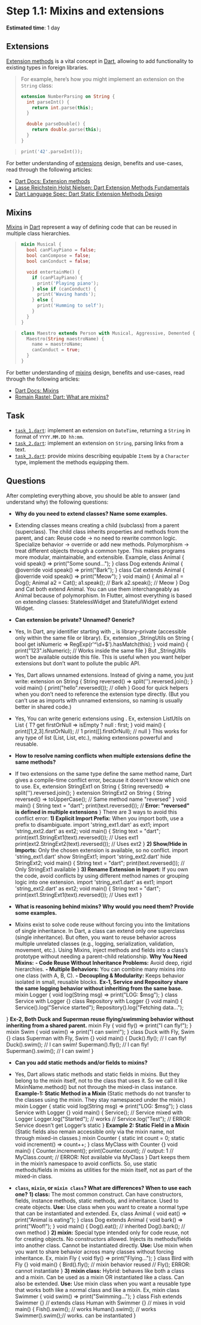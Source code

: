 Step 1.1: Mixins and extensions
===============================

**Estimated time**: 1 day




## Extensions

[Extension methods][11] is a vital concept in [Dart], allowing to add functionality to existing types in foreign libraries.

> For example, here’s how you might implement an extension on the `String` class:
> ```dart
> extension NumberParsing on String {
>   int parseInt() {
>     return int.parse(this);
>   }
>
>   double parseDouble() {
>     return double.parse(this);
>   }
> }
> ```

> ```dart
> print('42'.parseInt());
> ```

For better understanding of [extensions][11] design, benefits and use-cases, read through the following articles:
- [Dart Docs: Extension methods][11]
- [Lasse Reichstein Holst Nielsen: Dart Extension Methods Fundamentals][12]
- [Dart Language Spec: Dart Static Extension Methods Design][13]




## Mixins

[Mixins][21] in [Dart] represent a way of defining code that can be reused in multiple class hierarchies.

> ```dart
> mixin Musical {
>   bool canPlayPiano = false;
>   bool canCompose = false;
>   bool canConduct = false;
>
>   void entertainMe() {
>     if (canPlayPiano) {
>       print('Playing piano');
>     } else if (canConduct) {
>       print('Waving hands');
>     } else {
>       print('Humming to self');
>     }
>   }
> }
> ```

> ```dart
> class Maestro extends Person with Musical, Aggressive, Demented {
>   Maestro(String maestroName) {
>     name = maestroName;
>     canConduct = true;
>   }
> }
> ```

For better understanding of [mixins][21] design, benefits and use-cases, read through the following articles:
- [Dart Docs: Mixins][21]
- [Romain Rastel: Dart: What are mixins?][22]




## Task

- [`task_1.dart`](task_1.dart): implement an extension on `DateTime`, returning a `String` in format of `YYYY.MM.DD hh:mm`.
- [`task_2.dart`](task_2.dart): implement an extension on `String`, parsing links from a text.
- [`task_3.dart`](task_3.dart): provide mixins describing equipable `Item`s by a `Character` type, implement the methods equipping them.




## Questions

After completing everything above, you should be able to answer (and understand why) the following questions:
- **Why do you need to extend classes? Name some examples.**
- Extending classes means creating a child (subclass) from a parent (superclass).
The child class inherits properties and methods from the parent, and can:
Reuse code → no need to rewrite common logic.
Specialize behavior → override or add new methods.
Polymorphism → treat different objects through a common type.
This makes programs more modular, maintainable, and extensible.
Example,
class Animal {
  void speak() => print("Some sound...");
}
class Dog extends Animal {
  @override
  void speak() => print("Bark");
}
class Cat extends Animal {
  @override
  void speak() => print("Meow");
}
void main() {
  Animal a1 = Dog();
  Animal a2 = Cat();
  a1.speak(); // Bark
  a2.speak(); // Meow
}
Dog and Cat both extend Animal.
You can use them interchangeably as Animal because of polymorphism.
In Flutter, almost everything is based on extending classes:
StatelessWidget and StatefulWidget extend Widget.



- **Can extension be private? Unnamed? Generic?**
- Yes, In Dart, any identifier starting with _ is library-private (accessible only within the same file or library).
Ex,
extension _StringUtils on String {
  bool get isNumeric => RegExp(r'^\d+$').hasMatch(this);
}
void main() {
  print("123".isNumeric); // Works inside the same file
}
But _StringUtils won’t be available outside this file.
This is useful when you want helper extensions but don’t want to pollute the public API.
- Yes, Dart allows unnamed extensions. Instead of giving a name, you just write:
extension on String {
  String reversed() => split('').reversed.join();
}
void main() {
  print("hello".reversed()); // olleh
}
Good for quick helpers when you don’t need to reference the extension type directly.
(But you can’t use as imports with unnamed extensions, so naming is usually better in shared code.)
- Yes, You can write generic extensions using <T>.
Ex,
extension ListUtils<T> on List<T> {
  T? get firstOrNull => isEmpty ? null : first;
}
void main() {
  print([1,2,3].firstOrNull); // 1
  print(<String>[].firstOrNull); // null
}
This works for any type of list (List<int>, List<String>, etc.), making extensions powerful and reusable.



- **How to resolve naming conflicts when multiple extensions define the same methods?**
- If two extensions on the same type define the same method name, Dart gives a compile-time conflict error, because it doesn’t know which one to use.
Ex,
extension StringExt1 on String {
  String reversed() => split('').reversed.join();
}
extension StringExt2 on String {
  String reversed() => toUpperCase(); // Same method name "reversed"
}
void main() {
  String text = "dart";
  print(text.reversed()); // **Error: "reversed" is defined in multiple extensions**
}
There are 3 ways to avoid this conflict error:
**1) Explicit Import Prefix:** When you import both, use a prefix to disambiguate.
import 'string_ext1.dart' as ext1;
import 'string_ext2.dart' as ext2;
void main() {
  String text = "dart";
  print(ext1.StringExt1(text).reversed()); // Uses ext1
  print(ext2.StringExt2(text).reversed()); // Uses ext2
}
**2) Show/Hide in Imports:** Only the chosen extension is available, so no conflict.
import 'string_ext1.dart' show StringExt1;
import 'string_ext2.dart' hide StringExt2;
void main() {
  String text = "dart";
  print(text.reversed()); // Only StringExt1 available
}
**3) Rename Extension in Import:** If you own the code, avoid conflicts by using different method names or grouping logic into one extension.
import 'string_ext1.dart' as ext1;
import 'string_ext2.dart' as ext2;
void main() {
  String text = "dart";
  print(ext1.StringExt1(text).reversed()); // Uses ext1
}




- **What is reasoning behind mixins? Why would you need them? Provide some examples.**
- Mixins exist to solve code reuse without forcing you into the limitations of single inheritance.
In Dart, a class can extend only one superclass (single inheritance). But often, you want to reuse behavior across multiple unrelated classes (e.g., logging, serialization, validation, movement, etc.). Using Mixins, inject methods and fields into a class’s prototype without needing a parent-child relationship.
**Why You Need Mixins:**
**- Code Reuse Without Inheritance Problems:** Avoid deep, rigid hierarchies.
**- Multiple Behaviors:** You can combine many mixins into one class (with A, B, C).
**- Decoupling & Modularity:** Keeps behavior isolated in small, reusable blocks.
**Ex-1, Service and Repository share the same logging behavior without inheriting from the same base.**
mixin Logger {
  void log(String msg) => print("LOG: $msg");
}
class Service with Logger {}
class Repository with Logger {}
void main() {
  Service().log("Service started");
  Repository().log("Fetching data...");

}
**Ex-2, Both Duck and Superman reuse flying/swimming behavior without inheriting from a shared parent.**
mixin Fly {
  void fly() => print("I can fly!");
}
mixin Swim {
  void swim() => print("I can swim!");
}
class Duck with Fly, Swim {}
class Superman with Fly, Swim {}
void main() {
  Duck().fly();      // I can fly!
  Duck().swim();     // I can swim!
  Superman().fly();  // I can fly!
  Superman().swim(); // I can swim!
}


- **Can you add static methods and/or fields to mixins?**
- Yes, Dart allows static methods and static fields in mixins. But they belong to the mixin itself, not to the class that uses it. So we call it like MixinName.method() but not through the mixed-in class instance.
**Example-1: Static Method in a Mixin**
(Static methods do not transfer to the classes using the mixin. They stay namespaced under the mixin.)
mixin Logger {
  static void log(String msg) => print("LOG: $msg");
}
class Service with Logger {}
void main() {
  Service();              // Service mixed with Logger
  Logger.log("Started");  // works
  // Service.log("Test"); // ERROR: Service doesn’t get Logger’s static
}
**Example 2: Static Field in a Mixin**
(Static fields also remain accessible only via the mixin name, not through mixed-in classes.)
mixin Counter {
  static int count = 0;
  static void increment() => count++;
}
class MyClass with Counter {}
void main() {
  Counter.increment();
  print(Counter.count); // output: 1
  // MyClass.count;     // ERROR: Not available via MyClass
}
Dart keeps them in the mixin’s namespace to avoid conflicts. So, use static methods/fields in mixins as utilities for the mixin itself, not as part of the mixed-in class.




- **`class`, `mixin`, or `mixin class`? What are differences? When to use each one?**
**1) class:** 
The most common construct. Can have constructors, fields, instance methods, static methods, and inheritance. Used to create objects.
**Use:** Use class when you want to create a normal type that can be instantiated and extended.
Ex,
class Animal {
  void eat() => print("Animal is eating");
}
class Dog extends Animal {
  void bark() => print("Woof!");
}
void main() {
  Dog().eat();  // inherited
  Dog().bark(); // own method
}
**2) mixin:**
Special type intended only for code reuse, not for creating objects. No constructors allowed. Injects its methods/fields into another class. Cannot be instantiated directly.
**Use:** Use mixin when you want to share behavior across many classes without forcing inheritance.
Ex,
mixin Fly {
  void fly() => print("Flying...");
}
class Bird with Fly {}
void main() {
  Bird().fly(); // mixin behavior reused
  // Fly(); ERROR: cannot instantiate
}
**3) mixin class:**
Hybrid: behaves like both a class and a mixin. Can be used as a mixin OR instantiated like a class. Can also be extended.
**Use:** Use mixin class when you want a reusable type that works both like a normal class and like a mixin.
Ex,
mixin class Swimmer {
  void swim() => print("Swimming...");
}
class Fish extends Swimmer {}     // extends
class Human with Swimmer {}       // mixes in
void main() {
  Fish().swim();   // works
  Human().swim();  // works
  Swimmer().swim();// works. can be instantiated
}


  


[Dart]: https://dart.dev

[11]: https://dart.dev/language/extension-methods
[12]: https://medium.com/dartlang/extension-methods-2d466cd8b308
[13]: https://github.com/dart-lang/language/blob/main/accepted/2.7/static-extension-methods/feature-specification.md
[21]: https://dart.dev/language/mixins
[22]: https://medium.com/flutter-community/dart-what-are-mixins-3a72344011f3
